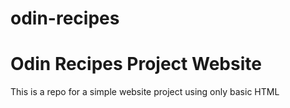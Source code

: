 # odin-recipes

<h1>Odin Recipes Project Website </h1>

This is a repo for a simple website project using only basic HTML